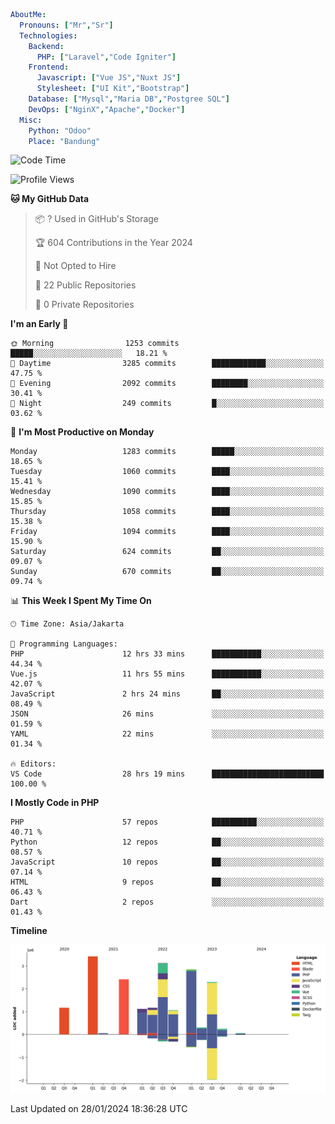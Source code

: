 ```yaml
AboutMe:
  Pronouns: ["Mr","Sr"]
  Technologies:
    Backend:
      PHP: ["Laravel","Code Igniter"]
    Frontend:
      Javascript: ["Vue JS","Nuxt JS"]
      Stylesheet: ["UI Kit","Bootstrap"]
    Database: ["Mysql","Maria DB","Postgree SQL"]
    DevOps: ["NginX","Apache","Docker"]
  Misc:
    Python: "Odoo"
    Place: "Bandung"
```

<!--START_SECTION:waka-->
![Code Time](http://img.shields.io/badge/Code%20Time-1%2C152%20hrs%2052%20mins-blue)

![Profile Views](http://img.shields.io/badge/Profile%20Views-1-blue)

**🐱 My GitHub Data** 

> 📦 ? Used in GitHub's Storage 
 > 
> 🏆 604 Contributions in the Year 2024
 > 
> 🚫 Not Opted to Hire
 > 
> 📜 22 Public Repositories 
 > 
> 🔑 0 Private Repositories 
 > 
**I'm an Early 🐤** 

```text
🌞 Morning                1253 commits        █████░░░░░░░░░░░░░░░░░░░░   18.21 % 
🌆 Daytime                3285 commits        ████████████░░░░░░░░░░░░░   47.75 % 
🌃 Evening                2092 commits        ████████░░░░░░░░░░░░░░░░░   30.41 % 
🌙 Night                  249 commits         █░░░░░░░░░░░░░░░░░░░░░░░░   03.62 % 
```
📅 **I'm Most Productive on Monday** 

```text
Monday                   1283 commits        █████░░░░░░░░░░░░░░░░░░░░   18.65 % 
Tuesday                  1060 commits        ████░░░░░░░░░░░░░░░░░░░░░   15.41 % 
Wednesday                1090 commits        ████░░░░░░░░░░░░░░░░░░░░░   15.85 % 
Thursday                 1058 commits        ████░░░░░░░░░░░░░░░░░░░░░   15.38 % 
Friday                   1094 commits        ████░░░░░░░░░░░░░░░░░░░░░   15.90 % 
Saturday                 624 commits         ██░░░░░░░░░░░░░░░░░░░░░░░   09.07 % 
Sunday                   670 commits         ██░░░░░░░░░░░░░░░░░░░░░░░   09.74 % 
```


📊 **This Week I Spent My Time On** 

```text
🕑︎ Time Zone: Asia/Jakarta

💬 Programming Languages: 
PHP                      12 hrs 33 mins      ███████████░░░░░░░░░░░░░░   44.34 % 
Vue.js                   11 hrs 55 mins      ███████████░░░░░░░░░░░░░░   42.07 % 
JavaScript               2 hrs 24 mins       ██░░░░░░░░░░░░░░░░░░░░░░░   08.49 % 
JSON                     26 mins             ░░░░░░░░░░░░░░░░░░░░░░░░░   01.59 % 
YAML                     22 mins             ░░░░░░░░░░░░░░░░░░░░░░░░░   01.34 % 

🔥 Editors: 
VS Code                  28 hrs 19 mins      █████████████████████████   100.00 % 
```

**I Mostly Code in PHP** 

```text
PHP                      57 repos            ██████████░░░░░░░░░░░░░░░   40.71 % 
Python                   12 repos            ██░░░░░░░░░░░░░░░░░░░░░░░   08.57 % 
JavaScript               10 repos            ██░░░░░░░░░░░░░░░░░░░░░░░   07.14 % 
HTML                     9 repos             ██░░░░░░░░░░░░░░░░░░░░░░░   06.43 % 
Dart                     2 repos             ░░░░░░░░░░░░░░░░░░░░░░░░░   01.43 % 
```



**Timeline**

![Lines of Code chart](https://raw.githubusercontent.com/vheins/vheins/main/assets/bar_graph.png)


 Last Updated on 28/01/2024 18:36:28 UTC
<!--END_SECTION:waka-->
